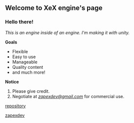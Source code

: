 ## Welcome to XeX engine's page

### Hello there!



 *This is an engine inside of an engine. I'm making it with unity.*
 
 **Goals**

- Flexible
- Easy to use
- Manageable
- Quality content
- and much more!

 **Notice**
1. Please give credit.
2. Negotiate at *zapexdev@gmail.com* for commercial use.


[repository](https://github.com/Zapexdev/XeX)

[zapexdev](https://github.com/Zapexdev)

